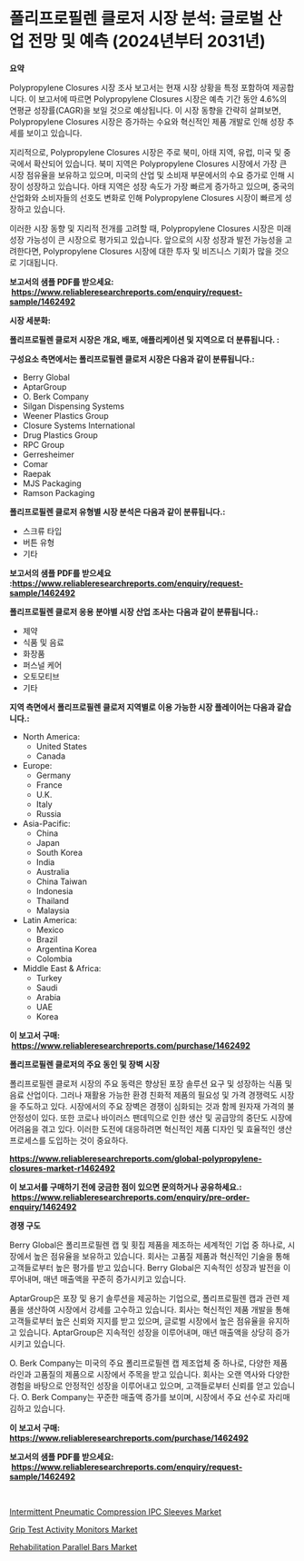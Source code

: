 <p><h1>폴리프로필렌 클로저 시장 분석: 글로벌 산업 전망 및 예측 (2024년부터 2031년)</h1></p><p><strong>요약</strong></p>
<p><p>Polypropylene Closures 시장 조사 보고서는 현재 시장 상황을 특정 포함하여 제공합니다. 이 보고서에 따르면 Polypropylene Closures 시장은 예측 기간 동안 4.6%의 연평균 성장률(CAGR)을 보일 것으로 예상됩니다. 이 시장 동향을 간략히 살펴보면, Polypropylene Closures 시장은 증가하는 수요와 혁신적인 제품 개발로 인해 성장 추세를 보이고 있습니다.</p><p>지리적으로, Polypropylene Closures 시장은 주로 북미, 아태 지역, 유럽, 미국 및 중국에서 확산되어 있습니다. 북미 지역은 Polypropylene Closures 시장에서 가장 큰 시장 점유율을 보유하고 있으며, 미국의 산업 및 소비재 부문에서의 수요 증가로 인해 시장이 성장하고 있습니다. 아태 지역은 성장 속도가 가장 빠르게 증가하고 있으며, 중국의 산업화와 소비자들의 선호도 변화로 인해 Polypropylene Closures 시장이 빠르게 성장하고 있습니다.</p><p>이러한 시장 동향 및 지리적 전개를 고려할 때, Polypropylene Closures 시장은 미래 성장 가능성이 큰 시장으로 평가되고 있습니다. 앞으로의 시장 성장과 발전 가능성을 고려한다면, Polypropylene Closures 시장에 대한 투자 및 비즈니스 기회가 많을 것으로 기대됩니다.</p></p>
<p><strong>보고서의 샘플 PDF를 받으세요: &nbsp;<a href="https://www.reliableresearchreports.com/enquiry/request-sample/1462492">https://www.reliableresearchreports.com/enquiry/request-sample/1462492</a></strong></p>
<p><strong>시장 세분화:</strong></p>
<p><strong> 폴리프로필렌 클로저 시장은 개요, 배포, 애플리케이션 및 지역으로 더 분류됩니다. :</strong></p>
<p><strong>구성요소 측면에서는 폴리프로필렌 클로저 시장은 다음과 같이 분류됩니다.:</strong></p>
<p><ul><li>Berry Global</li><li>AptarGroup</li><li>O. Berk Company</li><li>Silgan Dispensing Systems</li><li>Weener Plastics Group</li><li>Closure Systems International</li><li>Drug Plastics Group</li><li>RPC Group</li><li>Gerresheimer</li><li>Comar</li><li>Raepak</li><li>MJS Packaging</li><li>Ramson Packaging</li></ul></p>
<p><strong> 폴리프로필렌 클로저 유형별 시장 분석은 다음과 같이 분류됩니다.:</strong></p>
<p><ul><li>스크류 타입</li><li>버튼 유형</li><li>기타</li></ul></p>
<p><strong>보고서의 샘플 PDF를 받으세요 :<a href="https://www.reliableresearchreports.com/enquiry/request-sample/1462492">https://www.reliableresearchreports.com/enquiry/request-sample/1462492</a></strong></p>
<p><strong> 폴리프로필렌 클로저 응용 분야별 시장 산업 조사는 다음과 같이 분류됩니다.:</strong></p>
<p><ul><li>제약</li><li>식품 및 음료</li><li>화장품</li><li>퍼스널 케어</li><li>오토모티브</li><li>기타</li></ul></p>
<p><strong>지역 측면에서 폴리프로필렌 클로저 지역별로 이용 가능한 시장 플레이어는 다음과 같습니다.:</strong></p>
<p><ul>
    <li>
        North America:
        <ul>
            <li>United States</li>
            <li>Canada</li>
        </ul>
    </li>
    <li>
        Europe:
        <ul>
            <li>Germany</li>
            <li>France</li>
            <li>U.K.</li>
            <li>Italy</li>
            <li>Russia</li>
        </ul>
    </li>
    <li>
        Asia-Pacific:
        <ul>
            <li>China</li>
            <li>Japan</li>
            <li>South Korea</li>
            <li>India</li>
            <li>Australia</li>
            <li>China Taiwan</li>
            <li>Indonesia</li>
            <li>Thailand</li>
            <li>Malaysia</li>
        </ul>
    </li>
    <li>
        Latin America:
        <ul>
            <li>Mexico</li>
            <li>Brazil</li>
            <li>Argentina Korea</li>
            <li>Colombia</li>
        </ul>
    </li>
    <li>
        Middle East & Africa:
        <ul>
            <li>Turkey</li>
            <li>Saudi</li>
            <li>Arabia</li>
            <li>UAE</li>
            <li>Korea</li>
        </ul>
    </li>
    </ul></p>
<p><strong>이 보고서 구매: &nbsp;<a href="https://www.reliableresearchreports.com/purchase/1462492">https://www.reliableresearchreports.com/purchase/1462492</a></strong></p>
<p><strong>폴리프로필렌 클로저의 주요 동인 및 장벽 시장</strong></p>
<p><p>폴리프로필렌 클로저 시장의 주요 동력은 향상된 포장 솔루션 요구 및 성장하는 식품 및 음료 산업이다. 그러나 재활용 가능한 환경 친화적 제품의 필요성 및 가격 경쟁력도 시장을 주도하고 있다. 시장에서의 주요 장벽은 경쟁이 심화되는 것과 함께 원자재 가격의 불안정성이 있다. 또한 코로나 바이러스 팬데믹으로 인한 생산 및 공급망의 중단도 시장에 어려움을 겪고 있다. 이러한 도전에 대응하려면 혁신적인 제품 디자인 및 효율적인 생산 프로세스를 도입하는 것이 중요하다.</p></p>
<p><strong><a href="https://www.reliableresearchreports.com/global-polypropylene-closures-market-r1462492">https://www.reliableresearchreports.com/global-polypropylene-closures-market-r1462492</a></strong></p>
<p><strong>이 보고서를 구매하기 전에 궁금한 점이 있으면 문의하거나 공유하세요.: &nbsp;<a href="https://www.reliableresearchreports.com/enquiry/pre-order-enquiry/1462492">https://www.reliableresearchreports.com/enquiry/pre-order-enquiry/1462492</a></strong></p>
<p><strong>경쟁 구도</strong></p>
<p><p>Berry Global은 폴리프로필렌 캡 및 횟집 제품을 제조하는 세계적인 기업 중 하나로, 시장에서 높은 점유율을 보유하고 있습니다. 회사는 고품질 제품과 혁신적인 기술을 통해 고객들로부터 높은 평가를 받고 있습니다. Berry Global은 지속적인 성장과 발전을 이루어내며, 매년 매출액을 꾸준히 증가시키고 있습니다.</p><p>AptarGroup은 포장 및 용기 솔루션을 제공하는 기업으로, 폴리프로필렌 캡과 관련 제품을 생산하여 시장에서 강세를 고수하고 있습니다. 회사는 혁신적인 제품 개발을 통해 고객들로부터 높은 신뢰와 지지를 받고 있으며, 글로벌 시장에서 높은 점유율을 유지하고 있습니다. AptarGroup은 지속적인 성장을 이루어내며, 매년 매출액을 상당히 증가시키고 있습니다.</p><p>O. Berk Company는 미국의 주요 폴리프로필렌 캡 제조업체 중 하나로, 다양한 제품 라인과 고품질의 제품으로 시장에서 주목을 받고 있습니다. 회사는 오랜 역사와 다양한 경험을 바탕으로 안정적인 성장을 이루어내고 있으며, 고객들로부터 신뢰를 얻고 있습니다. O. Berk Company는 꾸준한 매출액 증가를 보이며, 시장에서 주요 선수로 자리매김하고 있습니다.</p></p>
<p><strong>이 보고서 구매: &nbsp; <a href="https://www.reliableresearchreports.com/purchase/1462492">https://www.reliableresearchreports.com/purchase/1462492</a></strong></p>
<p><strong>보고서의 샘플 PDF를 받으세요: &nbsp;<a href="https://www.reliableresearchreports.com/enquiry/request-sample/1462492">https://www.reliableresearchreports.com/enquiry/request-sample/1462492</a></strong><strong></strong></p>
<p>&nbsp;</p>
<p><p><a href="https://five-trouble-98a.notion.site/Intermittent-Pneumatic-Compression-IPC-Sleeves-Market-Outlook-Industry-Overview-and-Forecast-2024--da0ca79dfb9e4e7dbc851dd352fa8c9d">Intermittent Pneumatic Compression IPC Sleeves Market</a></p><p><a href="https://nifty-kite-d51.notion.site/Grip-Test-Activity-Monitors-Market-Report-Reveals-the-Latest-Trends-And-Growth-Opportunities-of-this-30cd29b7ecf543979fb13652f598c0bf">Grip Test Activity Monitors Market</a></p><p><a href="https://ivy-potential-64b.notion.site/Rehabilitation-Parallel-Bars-Market-Size-Market-Outlook-and-Market-Forecast-2024-to-2031-b224787a8b3b4eeb97588ff5608dbd28">Rehabilitation Parallel Bars Market</a></p></p>